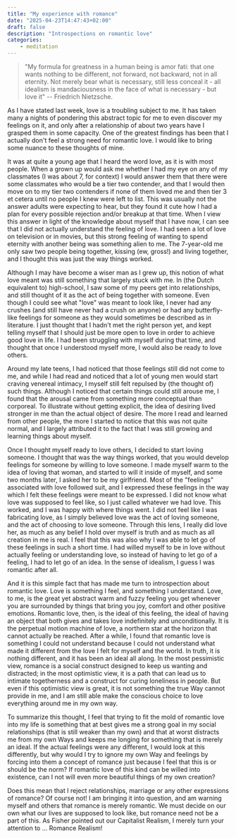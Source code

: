 ```yaml
---
title: "My experience with romance"
date: "2025-04-23T14:47:43+02:00"
draft: false
description: "Introspections on romantic love"
categories: 
    - meditation
---
```


> "My formula for greatness in a human being is amor fati: that one wants nothing to be different, not forward, not backward, not in all eternity. Not merely bear what is necessary, still less conceal it - all idealism is mandaciousness in the face of what is necessary - but love it" -- Friedrich Nietzsche.

As I have stated last week, love is a troubling subject to me. It has taken many a nights of pondering this abstract topic for me to even discover my feelings on it, and only after a relationship of about two years have I grasped them in some capacity. One of the greatest findings has been that I actually don't feel a strong need for romantic love. I would like to bring some nuance to these thoughts of mine. 

It was at quite a young age that I heard the word love, as it is with most people. When a grown up would ask me whether I had my eye on any of my classmates (I was about 7, for context) I would answer them that there were some classmates who would be a tier two contender, and that I would then move on to my tier two contenders if none of them loved me and then tier 3 et cetera until no people I knew were left to list. This was usually not the answer adults were expecting to hear, but they found it cute how I had a plan for every possible rejection and/or breakup at that time. When I view this answer in light of the knowledge about myself that I have now, I can see that I did not actually understand the feeling of love. I had seen a lot of love on television or in movies, but this strong feeling of wanting to spend eternity with another being was something alien to me. The 7-year-old me only saw two people being together, kissing (ew, gross!) and living together, and I thought this was just the way things worked. 

Although I may have become a wiser man as I grew up, this notion of what love meant was still something that largely stuck with me. In (the Dutch equivalent to) high-school, I saw some of my peers get into relationships, and still thought of it as the act of being together with someone. Even though I could see what "love" was meant to look like, I never had any crushes (and still have never had a crush on anyone) or had any butterfly-like feelings for someone as they would sometimes be described as in literature. I just thought that I hadn't met the right person yet, and kept telling myself that I should just be more open to love in order to achieve good love in life. I had been struggling with myself during that time, and thought that once I understood myself more, I would also be ready to love others.  

Around my late teens, I had noticed that those feelings still did not come to me, and while I had read and noticed that a lot of young men would start craving venereal intimacy, I myself still felt repulsed by (the thought of) such things. Although I noticed that certain things could still arouse me, I found that the arousal came from something more conceptual than corporeal. To illustrate without getting explicit, the idea of desiring lived stronger in me than the actual object of desire. The more I read and learned from other people, the more I started to notice that this was not quite normal, and I largely attributed it to the fact that I was still growing and learning things about myself. 

Once I thought myself ready to love others, I decided to start loving someone. I thought that was the way things worked, that you would develop feelings for someone by willing to love someone. I made myself warm to the idea of loving that woman, and started to will it inside of myself, and some two months later, I asked her to be my girlfriend. Most of the "feelings" associated with love followed suit, and I expressed these feelings in the way which I felt these feelings were meant to be expressed. I did not know what love was supposed to feel like, so I just called whatever we had love. This worked, and I was happy with where things went. I did not feel like I was fabricating love, as I simply believed love was the act of loving someone, and the act of choosing to love someone. Through this lens, I really did love her, as much as any belief I hold over myself is truth and as much as all creation in me is real. I feel that this was also why I was able to let go of these feelings in such a short time. I had willed myself to be in love without actually feeling or understanding love, so instead of having to let go of a feeling, I had to let go of an idea. In the sense of idealism, I guess I was romantic after all. 

And it is this simple fact that has made me turn to introspection about romantic love. Love is something I feel, and something I understand. Love, to me, is the great yet abstract warm and fuzzy feeling you get whenever you are surrounded by things that bring you joy, comfort and other positive emotions. Romantic love, then, is the ideal of this feeling, the ideal of having an object that both gives and takes love indefinitely and unconditionally. It is the perpetual motion machine of love, a northern star at the horizon that cannot actually be reached. After a while, I found that romantic love is something I could not understand because I could not understand what made it different from the love I felt for myself and the world. In truth, it is nothing different, and it has been an ideal all along. In the most pessimistic view, romance is a social construct designed to keep us wanting and distracted; in the most optimistic view, it is a path that can lead us to intimate togetherness and a construct for curing loneliness in people. But even if this optimistic view is great, it is not something the true Way cannot provide in me, and I am still able make the conscious choice to love everything around me in my own way. 

To summarize this thought, I feel that trying to fit the mold of romantic love into my life is something that at best gives me a strong goal in my social relationships (that is still weaker than my own) and that at worst distracts me from my own Ways and keeps me longing for something that is merely an ideal. If the actual feelings were any different, I would look at this differently, but why would I try to ignore my own Way and feelings by forcing into them a concept of romance just because I feel that this is or should be the norm? If romantic love of this kind can be willed into existence, can I not will even more beautiful things of my own creation? 

Does this mean that I reject relationships, marriage or any other expressions of romance? Of course not! I am bringing it into question, and am warning myself and others that romance is merely romantic. We must decide on our own what our lives are supposed to look like, but romance need not be a part of this. As Fisher pointed out our Capitalist Realism, I merely turn your attention to ... Romance Realism!



